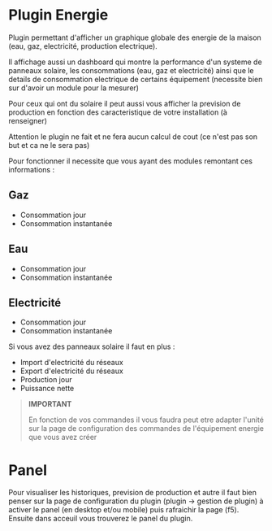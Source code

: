 # Plugin Energie

Plugin permettant d'afficher un graphique globale des energie de la maison (eau, gaz, electricité, production electrique).

Il affichage aussi un dashboard qui montre la performance d'un systeme de panneaux solaire, les consommations (eau, gaz et electricité) ainsi que le details de consommation electrique de certains équipement (necessite bien sur d'avoir un module pour la mesurer)

Pour ceux qui ont du solaire il peut aussi vous afficher la prevision de production en fonction des caracteristique de votre installation (à renseigner)

Attention le plugin ne fait et ne fera aucun calcul de cout (ce n'est pas son but et ca ne le sera pas)

Pour fonctionner il necessite que vous ayant des modules remontant ces informations : 

## Gaz

- Consommation jour
- Consommation instantanée

## Eau

- Consommation jour
- Consommation instantanée

## Electricité

- Consommation jour
- Consommation instantanée

Si vous avez des panneaux solaire il faut en plus : 

- Import d'electricité du réseaux
- Export d'electricité du réseaux
- Production jour
- Puissance nette

>**IMPORTANT**
>
>En fonction de vos commandes il vous faudra peut etre adapter l'unité sur la page de configuration des commandes de l'équipement energie que vous avez créer

# Panel

Pour visualiser les historiques, prevision de production et autre il faut bien penser sur la page de configuration du plugin (plugin -> gestion de plugin) à activer le panel (en desktop et/ou mobile) puis rafraichir la page (f5). Ensuite dans acceuil vous trouverez le panel du plugin.